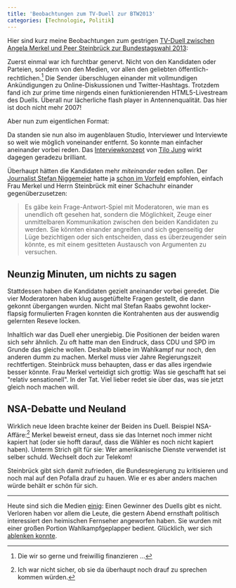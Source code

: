 ```yaml
---
title: 'Beobachtungen zum TV-Duell zur BTW2013'
categories: [Technologie, Politik]
---
```


Hier sind kurz meine Beobachtungen zum gestrigen [TV-Duell zwischen Angela Merkel und Peer Steinbrück zur Bundestagswahl 2013](https://www.youtube.com/watch?v=fj3cEBLDOEE):

Zuerst einmal war ich furchtbar genervt. Nicht von den Kandidaten oder Parteien, sondern von den Medien, vor allen den geliebten öffentlich-rechtlichen.[^1] Die Sender überschlugen einander mit vollmundigen Ankündigungen zu Online-Diskussionen und Twitter-Hashtags. Trotzdem fand ich zur prime time nirgends einen funktionierenden HTML5-Livestream des Duells. Überall nur lächerliche flash player in Antennenqualität. Das hier ist doch nicht mehr 2007!

Aber nun zum eigentlichen Format:

Da standen sie nun also im augenblauen Studio, Interviewer und Interviewte so weit wie möglich voneinander entfernt. So konnte man einfacher aneinander vorbei reden. Das [Interviewkonzept](http://www.sueddeutsche.de/medien/jung-naiv-bei-joiz-schoen-bloed-1.1749827) von [Tilo Jung](https://twitter.com/TiloJung) wirkt dagegen geradezu brilliant.

Überhaupt hätten die Kandidaten mehr *miteinander* reden sollen. Der [Journalist Stefan Niggemeier](https://twitter.com/niggi) hatte ja [schon im Vorfeld](http://www.stefan-niggemeier.de/blog/vier-moderatoren-sind-vier-zuviel-das-tv-duell-ein-vorschlag-zur-guete/) empfohlen, einfach Frau Merkel und Herrn Steinbrück mit einer Schachuhr einander gegenüberzusetzen:

> Es gäbe kein Frage-Antwort-Spiel mit Moderatoren, wie man es unendlich oft gesehen hat, sondern die Möglichkeit, Zeuge einer unmittelbaren Kommunikation zwischen den beiden Kandidaten zu werden. Sie könnten einander angreifen und sich gegenseitig der Lüge bezichtigen oder sich entscheiden, dass es überzeugender sein könnte, es mit einem gesitteten Austausch von Argumenten zu versuchen.

## Neunzig Minuten, um nichts zu sagen

Stattdessen haben die Kandidaten gezielt aneinander vorbei geredet. Die vier Moderatoren haben klug ausgetüftelte Fragen gestellt, die dann gekonnt übergangen wurden. Nicht mal Stefan Raabs gewohnt locker-flapsig formulierten Fragen konnten die Kontrahenten aus der auswendig gelernten Reseve locken.

Inhaltlich war das Duell eher unergiebig. Die Positionen der beiden waren sich sehr ähnlich. Zu oft hatte man den Eindruck, dass CDU und SPD im Grunde das gleiche wollen. Deshalb bliebe im Wahlkampf nur noch, den anderen dumm zu machen. Merkel muss vier Jahre Regierungszeit rechtfertigen. Steinbrück muss behaupten, dass er das alles irgendwie besser könnte.
Frau Merkel verteidigt sich grottig: Was sie geschafft hat sei "relativ sensationell". In der Tat. Viel lieber redet sie über das, was sie jetzt gleich noch machen will.

## NSA-Debatte und Neuland

Wirklich neue Ideen brachte keiner der Beiden ins Duell. Beispiel NSA-Affäre:[^2] Merkel beweist erneut, dass sie das Internet noch immer nicht kapiert hat (oder sie hofft darauf, dass die Wähler es noch nicht kapiert haben). Unterm Strich gilt für sie: Wer amerikanische Dienste verwendet ist selber schuld. Wechselt doch zur Telekom!

Steinbrück gibt sich damit zufrieden, die Bundesregierung zu kritisieren und noch mal auf den Pofalla drauf zu hauen. Wie er es aber anders machen würde behält er schön für sich.

-----

Heute sind sich die Medien [einig](https://www.google.de/search?q=tv+duell+sieger): Einen Gewinner des Duells gibt es nicht. Verloren haben vor allem die Leute, die gestern Abend ernsthaft politisch interessiert den heimischen Fernseher angeworfen haben. Sie wurden mit einer großen Portion Wahlkampfgeplapper bedient. Glücklich, wer sich [ablenken konnte](https://twitter.com/schlandkette).

[^1]: Die wir so gerne und freiwillig finanzieren …

[^2]: Ich war nicht sicher, ob sie da überhaupt noch drauf zu sprechen kommen würden.